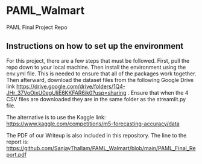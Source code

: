 # PAML_Walmart
PAML Final Project Repo

## Instructions on how to set up the environment

For this project, there are a few steps that must be followed. First, pull the repo down to your local machine. Then install the environment using the env.yml file. This is needed to ensure that all of the packages work together. Then afterward, download the dataset files from the following Google Drive link https://drive.google.com/drive/folders/1Q4-JHr_37VoOixU0egUliE6KKFAR6ik0?usp=sharing . Ensure that when the 4 CSV files are downloaded they are in the same folder as the streamlit.py file.

The alternative is to use the Kaggle link: https://www.kaggle.com/competitions/m5-forecasting-accuracy/data

The PDF of our Writeup is also included in this repository. The line to the report is: https://github.com/SanjayThallam/PAML_Walmart/blob/main/PAML_Final_Report.pdf
